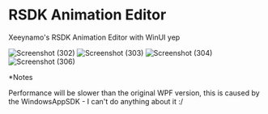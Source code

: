 # RSDK Animation Editor
Xeeynamo's RSDK Animation Editor with WinUI
yep

![Screenshot (302)](https://user-images.githubusercontent.com/104047615/198895128-a4b235ae-5c35-4ab6-8a20-d81e74d35992.png)
![Screenshot (303)](https://user-images.githubusercontent.com/104047615/198895134-deb853e9-ccff-49e6-ada6-b8dff894a3e9.png)
![Screenshot (304)](https://user-images.githubusercontent.com/104047615/198895139-f3d96232-9d38-4a1b-979e-ea68733c8aba.png)
![Screenshot (306)](https://user-images.githubusercontent.com/104047615/198895144-f563d387-eb85-4375-a203-79c3db7c92ca.png)

*Notes

Performance will be slower than the original WPF version, this is caused by the WindowsAppSDK - I can't do anything about it :/